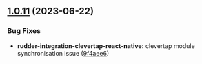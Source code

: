## [1.0.11](https://github.com/rudderlabs/rudder-sdk-react-native/compare/rudder-integration-clevertap-react-native@1.0.10...rudder-integration-clevertap-react-native@1.0.11) (2023-06-22)


### Bug Fixes

* **rudder-integration-clevertap-react-native:** clevertap module synchronisation issue ([9f4aee6](https://github.com/rudderlabs/rudder-sdk-react-native/commit/9f4aee6e253ba212f5ba7e3d860273d19e60c312))

